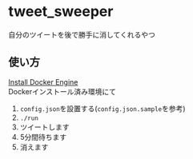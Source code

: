 # tweet_sweeper
自分のツイートを後で勝手に消してくれるやつ

## 使い方
[Install Docker Engine](https://docs.docker.com/engine/installation/)  
Dockerインストール済み環境にて

1. `config.json`を設置する(`config.json.sample`を参考)
2. `./run`
3. ツイートします
4. 5分間待ちます
5. 消えます
